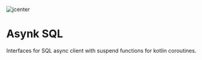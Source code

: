 ![jcenter](https://img.shields.io/badge/_jcenter_-0.0.0.11-6688ff.png?style=flat)
# Asynk SQL
Interfaces for SQL async client with suspend functions for kotlin coroutines.                                                                                             